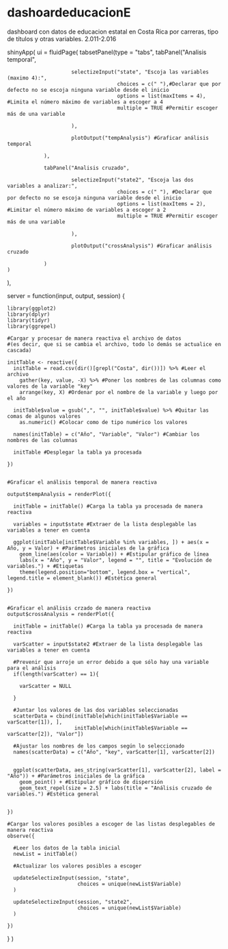 # dashoardeducacionE
dashboard con datos de educacion estatal en Costa Rica por carreras, tipo de títulos y otras variables. 2.011-2.016

shinyApp(
  ui = fluidPage(
    tabsetPanel(type = "tabs",
                tabPanel("Analisis temporal", 
                         
                         selectizeInput("state", "Escoja las variables (maximo 4):",
                                        choices = c(" "),#Declarar que por defecto no se escoja ninguna variable desde el inicio
                                        options = list(maxItems = 4), #Limita el número máximo de variables a escoger a 4
                                        multiple = TRUE #Permitir escoger más de una variable
                                        
                         ), 
                         
                         plotOutput("tempAnalysis") #Graficar análisis temporal
                         
                ),
                
                tabPanel("Analisis cruzado",
                         
                         selectizeInput("state2", "Escoja las dos variables a analizar:",
                                        choices = c(" "), #Declarar que por defecto no se escoja ninguna variable desde el inicio
                                        options = list(maxItems = 2), #Limitar el número máximo de variables a escoger a 2
                                        multiple = TRUE #Permitir escoger más de una variable
                                        
                         ),
                         
                         plotOutput("crossAnalysis") #Graficar análisis cruzado
                      
                )
    )
  ),
  
  server = function(input, output, session) {
    
    library(ggplot2)
    library(dplyr)
    library(tidyr)
    library(ggrepel)
    
    #Cargar y procesar de manera reactiva el archivo de datos
    #(es decir, que si se cambia el archivo, todo lo demás se actualice en cascada)
    
    initTable <- reactive({
      initTable = read.csv(dir()[grepl("Costa", dir())]) %>% #Leer el archivo
        gather(key, value, -X) %>% #Poner los nombres de las columnas como valores de la variable "key"
        arrange(key, X) #Ordenar por el nombre de la variable y luego por el año
      
      initTable$value = gsub(",", "", initTable$value) %>% #Quitar las comas de algunos valores
        as.numeric() #Colocar como de tipo numérico los valores
      
      names(initTable) = c("Año", "Variable", "Valor") #Cambiar los nombres de las columnas
      
      initTable #Desplegar la tabla ya procesada
      
    })
    
    
    #Graficar el análisis temporal de manera reactiva
    
    output$tempAnalysis = renderPlot({
      
      initTable = initTable() #Carga la tabla ya procesada de manera reactiva
      
      variables = input$state #Extraer de la lista desplegable las variables a tener en cuenta
      
      ggplot(initTable[initTable$Variable %in% variables, ]) + aes(x = Año, y = Valor) + #Parámetros iniciales de la gráfica
        geom_line(aes(color = Variable)) + #Estipular gráfico de línea
        labs(x = "Año", y = "Valor", legend = "", title = "Evolución de variables.") + #Etiquetas
        theme(legend.position="bottom", legend.box = "vertical", legend.title = element_blank()) #Estética general
      
    })
    
    
    #Graficar el análisis crzado de manera reactiva
    output$crossAnalysis = renderPlot({
      
      initTable = initTable() #Carga la tabla ya procesada de manera reactiva
      
      varScatter = input$state2 #Extraer de la lista desplegable las variables a tener en cuenta
      
      #Prevenir que arroje un error debido a que sólo hay una variable para el análisis
      if(length(varScatter) == 1){
        
        varScatter = NULL
        
      } 
      
      #Juntar los valores de las dos variables seleccionadas
      scatterData = cbind(initTable[which(initTable$Variable == varScatter[1]), ], 
                          initTable[which(initTable$Variable == varScatter[2]), "Valor"])
      
      #Ajustar los nombres de los campos según lo seleccionado
      names(scatterData) = c("Año", "key", varScatter[1], varScatter[2])
      
      
      ggplot(scatterData, aes_string(varScatter[1], varScatter[2], label = "Año")) + #Parámetros iniciales de la gráfica
        geom_point() + #Estipular gráfico de dispersión
        geom_text_repel(size = 2.5) + labs(title = "Análisis cruzado de variables.") #Estética general
      
      
    })
    
    #Cargar los valores posibles a escoger de las listas desplegables de manera reactiva
    observe({
      
      #Leer los datos de la tabla inicial
      newList = initTable() 
      
      #Actualizar los valores posibles a escoger
      
      updateSelectizeInput(session, "state",
                           choices = unique(newList$Variable)
      )
      
      updateSelectizeInput(session, "state2",
                           choices = unique(newList$Variable)
      )
      
    })
    
    
  }
)


